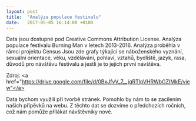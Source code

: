 ```yaml
---
layout: post
title:  "Analýza populace festivalu"
date:   2017-05-05 16:14:00 +0100
---
```


Data jsou dostupné pod Creative Commons Attribution License.
Analýza populace festivalu Burning Man v letech 2013-2016. Analýza proběhla v rámci projektu Census Jsou zde grafy týkající se náboženského vyznání, sexuální orientace, věku, vzdělávání, pohlaví, vztahů, bydliště, jazyk, rasa, důvodů pro návštěvu festivalu a jestli je to jejich první návštěva. 

Zdroj:
<a href="https://drive.google.com/file/d/0BxJfvV_7__jqRTlpVHRWbGZIMkE/view"</a>

Data bychom využili při tvorbě stránek. Pomohlo by nám to se zacílením našich přípěvků na webu. Z těchto dat se dozvíme o předchozích ročních, což nám pomůže přílákat návštěvníky nové.